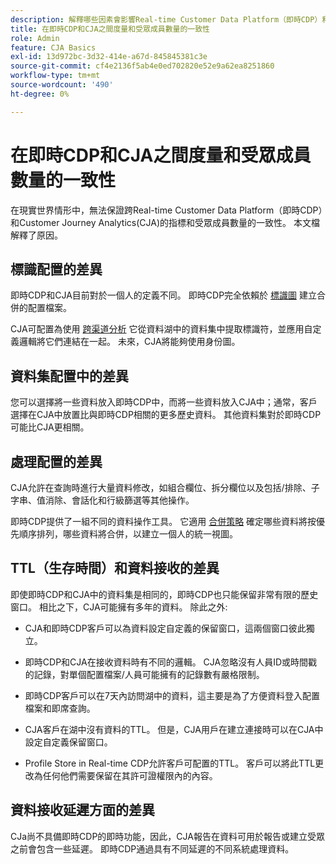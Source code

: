 ```yaml
---
description: 解釋哪些因素會影響Real-time Customer Data Platform（即時CDP）和CJA之間的指標一致性和受眾成員數量。
title: 在即時CDP和CJA之間度量和受眾成員數量的一致性
role: Admin
feature: CJA Basics
exl-id: 13d972bc-3d32-414e-a67d-845845381c3e
source-git-commit: cf4e2136f5ab4e0ed702820e52e9a62ea8251860
workflow-type: tm+mt
source-wordcount: '490'
ht-degree: 0%

---
```



# 在即時CDP和CJA之間度量和受眾成員數量的一致性

在現實世界情形中，無法保證跨Real-time Customer Data Platform（即時CDP）和Customer Journey Analytics(CJA)的指標和受眾成員數量的一致性。 本文檔解釋了原因。

## 標識配置的差異

即時CDP和CJA目前對於一個人的定義不同。 即時CDP完全依賴於 [標識圖](https://experienceleague.adobe.com/docs/platform-learn/tutorials/identities/understanding-identity-and-identity-graphs.html?lang=en) 建立合併的配置檔案。

CJA可配置為使用 [跨渠道分析](/help/connections/cca/overview.md) 它從資料湖中的資料集中提取標識符，並應用自定義邏輯將它們連結在一起。
未來，CJA將能夠使用身份圖。

## 資料集配置中的差異

您可以選擇將一些資料放入即時CDP中，而將一些資料放入CJA中；通常，客戶選擇在CJA中放置比與即時CDP相關的更多歷史資料。 其他資料集對於即時CDP可能比CJA更相關。

## 處理配置的差異

CJA允許在查詢時進行大量資料修改，如組合欄位、拆分欄位以及包括/排除、子字串、值消除、會話化和行級篩選等其他操作。

即時CDP提供了一組不同的資料操作工具。 它適用 [合併策略](https://experienceleague.adobe.com/docs/experience-platform/profile/merge-policies/overview.html?lang=en) 確定哪些資料將按優先順序排列，哪些資料將合併，以建立一個人的統一視圖。

## TTL（生存時間）和資料接收的差異

即使即時CDP和CJA中的資料集是相同的，即時CDP也只能保留非常有限的歷史窗口。 相比之下，CJA可能擁有多年的資料。 除此之外:

* CJA和即時CDP客戶可以為資料設定自定義的保留窗口，這兩個窗口彼此獨立。

* 即時CDP和CJA在接收資料時有不同的邏輯。 CJA忽略沒有人員ID或時間戳的記錄，對單個配置檔案/人員可能擁有的記錄數有嚴格限制。

* 即時CDP客戶可以在7天內訪問湖中的資料，這主要是為了方便資料登入配置檔案和即席查詢。

* CJA客戶在湖中沒有資料的TTL。 但是，CJA用戶在建立連接時可以在CJA中設定自定義保留窗口。

* Profile Store in Real-time CDP允許客戶可配置的TTL。 客戶可以將此TTL更改為任何他們需要保留在其許可證權限內的內容。

## 資料接收延遲方面的差異

CJa尚不具備即時CDP的即時功能，因此，CJA報告在資料可用於報告或建立受眾之前會包含一些延遲。 即時CDP通過具有不同延遲的不同系統處理資料。
